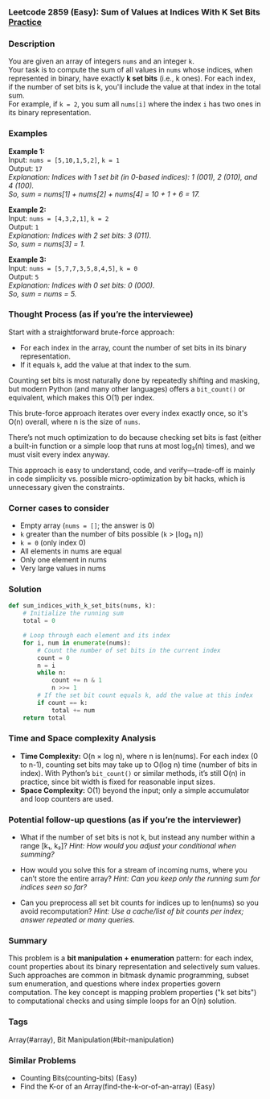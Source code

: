 ### Leetcode 2859 (Easy): Sum of Values at Indices With K Set Bits [Practice](https://leetcode.com/problems/sum-of-values-at-indices-with-k-set-bits)

### Description  
You are given an array of integers `nums` and an integer `k`.  
Your task is to compute the sum of all values in `nums` whose indices, when represented in binary, have exactly **k set bits** (i.e., k ones). For each index, if the number of set bits is k, you'll include the value at that index in the total sum.  
For example, if `k = 2`, you sum all `nums[i]` where the index `i` has two ones in its binary representation.

### Examples  

**Example 1:**  
Input: `nums = [5,10,1,5,2]`, `k = 1`  
Output: `17`  
*Explanation: Indices with 1 set bit (in 0-based indices): 1 (001), 2 (010), and 4 (100).  
So, sum = nums[1] + nums[2] + nums[4] = 10 + 1 + 6 = 17.*

**Example 2:**  
Input: `nums = [4,3,2,1]`, `k = 2`  
Output: `1`  
*Explanation: Indices with 2 set bits: 3 (011).  
So, sum = nums[3] = 1.*

**Example 3:**  
Input: `nums = [5,7,7,3,5,8,4,5]`, `k = 0`  
Output: `5`  
*Explanation: Indices with 0 set bits: 0 (000).  
So, sum = nums = 5.*

### Thought Process (as if you’re the interviewee)  
Start with a straightforward brute-force approach:
- For each index in the array, count the number of set bits in its binary representation.
- If it equals `k`, add the value at that index to the sum.

Counting set bits is most naturally done by repeatedly shifting and masking, but modern Python (and many other languages) offers a `bit_count()` or equivalent, which makes this O(1) per index.

This brute-force approach iterates over every index exactly once, so it's O(n) overall, where n is the size of `nums`.

There’s not much optimization to do because checking set bits is fast (either a built-in function or a simple loop that runs at most log₂(n) times), and we must visit every index anyway.

This approach is easy to understand, code, and verify—trade-off is mainly in code simplicity vs. possible micro-optimization by bit hacks, which is unnecessary given the constraints.

### Corner cases to consider  
- Empty array (`nums = []`; the answer is 0)
- `k` greater than the number of bits possible (`k` > ⌊log₂ n⌋)
- `k = 0` (only index 0)
- All elements in nums are equal
- Only one element in nums
- Very large values in nums

### Solution

```python
def sum_indices_with_k_set_bits(nums, k):
    # Initialize the running sum
    total = 0

    # Loop through each element and its index
    for i, num in enumerate(nums):
        # Count the number of set bits in the current index
        count = 0
        n = i
        while n:
            count += n & 1
            n >>= 1
        # If the set bit count equals k, add the value at this index
        if count == k:
            total += num
    return total
```

### Time and Space complexity Analysis  

- **Time Complexity:** O(n × log n), where n is len(nums). For each index (0 to n-1), counting set bits may take up to O(log n) time (number of bits in index). With Python’s `bit_count()` or similar methods, it’s still O(n) in practice, since bit width is fixed for reasonable input sizes.
- **Space Complexity:** O(1) beyond the input; only a simple accumulator and loop counters are used.

### Potential follow-up questions (as if you’re the interviewer)  

- What if the number of set bits is not k, but instead any number within a range [k₁, k₂]?
  *Hint: How would you adjust your conditional when summing?*

- How would you solve this for a stream of incoming nums, where you can’t store the entire array?
  *Hint: Can you keep only the running sum for indices seen so far?*

- Can you preprocess all set bit counts for indices up to len(nums) so you avoid recomputation?
  *Hint: Use a cache/list of bit counts per index; answer repeated or many queries.*

### Summary
This problem is a **bit manipulation + enumeration** pattern: for each index, count properties about its binary representation and selectively sum values. Such approaches are common in bitmask dynamic programming, subset sum enumeration, and questions where index properties govern computation. The key concept is mapping problem properties ("k set bits") to computational checks and using simple loops for an O(n) solution.

### Tags
Array(#array), Bit Manipulation(#bit-manipulation)

### Similar Problems
- Counting Bits(counting-bits) (Easy)
- Find the K-or of an Array(find-the-k-or-of-an-array) (Easy)